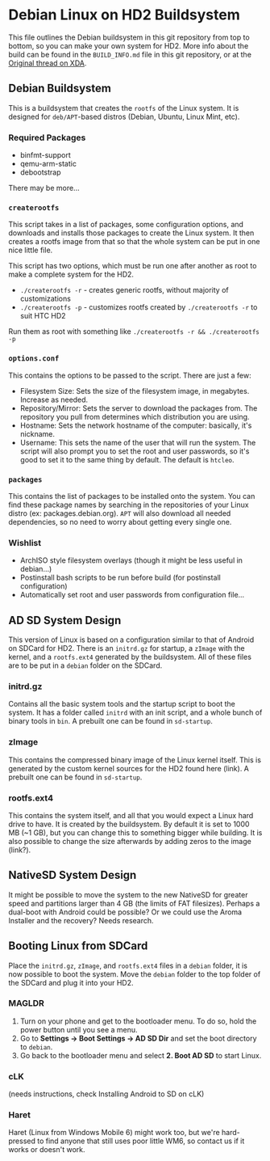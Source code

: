 # Debian Linux on HD2 Buildsystem

This file outlines the Debian buildsystem in this git repository from top to bottom, so you can make your own system for HD2. More info about the build can be found in the `BUILD_INFO.md` file in this git repository, or at the [Original thread on XDA](http://forum.xda-developers.com/showthread.php?t=1729130).

## Debian Buildsystem

This is a buildsystem that creates the `rootfs` of the Linux system. It is designed for `deb/APT`-based distros (Debian, Ubuntu, Linux Mint, etc).

### Required Packages

* binfmt-support
* qemu-arm-static
* debootstrap

There may be more...

### `createrootfs`

This script takes in a list of packages, some configuration options, and downloads and installs those packages to create the Linux system. It then creates a rootfs image from that so that the whole system can be put in one nice little file.

This script has two options, which must be run one after another as root to make a complete system for the HD2.

* `./createrootfs -r` - creates generic rootfs, without majority of customizations
* `./createrootfs -p` - customizes rootfs created by `./createrootfs -r` to suit HTC HD2

Run them as root with something like `./createrootfs -r && ./createrootfs -p`

### `options.conf`

This contains the options to be passed to the script. There are just a few:

* Filesystem Size: Sets the size of the filesystem image, in megabytes. Increase as needed.
* Repository/Mirror: Sets the server to download the packages from. The repository you pull from determines which distribution you are using.
* Hostname: Sets the network hostname of the computer: basically, it's nickname.
* Username: This sets the name of the user that will run the system. The script will also prompt you to set the root and user passwords, so it's good to set it to the same thing by default. The default is `htcleo`.

### `packages`

This contains the list of packages to be installed onto the system. You can find these package names by searching in the repositories of your Linux distro (ex: packages.debian.org). `APT` will also download all needed dependencies, so no need to worry about getting every single one.

### Wishlist

* ArchISO style filesystem overlays (though it might be less useful in debian...)
* Postinstall bash scripts to be run before build (for postinstall configuration)
* Automatically set root and user passwords from configuration file...

## AD SD System Design

This version of Linux is based on a configuration similar to that of Android on SDCard for HD2. There is an `initrd.gz` for startup, a `zImage` with the kernel, and a `rootfs.ext4` generated by the buildsystem. All of these files are to be put in a `debian` folder on the SDCard.

### initrd.gz

Contains all the basic system tools and the startup script to boot the system. It has a folder called `initrd` with an init script, and a whole bunch of binary tools in `bin`. A prebuilt one can be found in `sd-startup`.

### zImage

This contains the compressed binary image of the Linux kernel itself. This is generated by the custom kernel sources for the HD2 found here (link). A prebuilt one can be found in `sd-startup`.

### rootfs.ext4

This contains the system itself, and all that you would expect a Linux hard drive to have. It is created by the buildsystem. By default it is set to 1000 MB (~1 GB), but you can change this to something bigger while building. It is also possible to change the size afterwards by adding zeros to the image (link?).

## NativeSD System Design

It might be possible to move the system to the new NativeSD for greater speed and partitions larger than 4 GB (the limits of FAT filesizes). Perhaps a dual-boot with Android could be possible? Or we could use the Aroma Installer and the recovery? Needs research.

## Booting Linux from SDCard

Place the `initrd.gz`, `zImage`, and `rootfs.ext4` files in a `debian` folder, it is now possible to boot the system. Move the `debian` folder to the top folder of the SDCard and plug it into your HD2.

### MAGLDR

1. Turn on your phone and get to the bootloader menu. To do so, hold the power button until you see a menu.
2. Go to **Settings -> Boot Settings -> AD SD Dir** and set the boot directory to `debian`.
3. Go back to the bootloader menu and select **2. Boot AD SD** to start Linux.

### cLK

(needs instructions, check Installing Android to SD on cLK)

### Haret

Haret (Linux from Windows Mobile 6) might work too, but we're hard-pressed to find anyone that still uses poor little WM6, so contact us if it works or doesn't work.